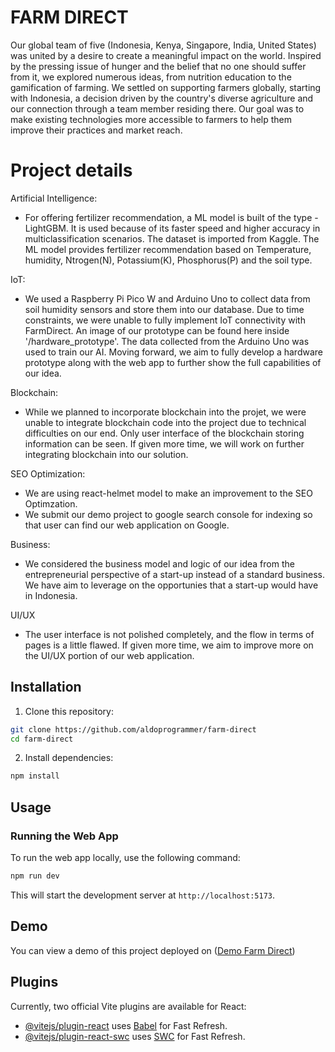 # FARM DIRECT
Our global team of five (Indonesia, Kenya, Singapore, India, United States) was united by a desire to create a meaningful impact on the world. Inspired by the pressing issue of hunger and the belief that no one should suffer from it, we explored numerous ideas, from nutrition education to the gamification of farming. We settled on supporting farmers globally, starting with Indonesia, a decision driven by the country's diverse agriculture and our connection through a team member residing there. Our goal was to make existing technologies more accessible to farmers to help them improve their practices and market reach.

# Project details
Artificial Intelligence:
- For offering fertilizer recommendation, a ML model is built of the type - LightGBM. It is used because of its faster speed and higher accuracy in multiclassification scenarios. The dataset is imported from Kaggle. The ML model provides fertilizer recommendation based on Temperature, humidity, Ntrogen(N), Potassium(K), Phosphorus(P) and the soil type. 

IoT: 
- We used a Raspberry Pi Pico W and Arduino Uno to collect data from soil humidity sensors and store them into our database. Due to time constraints, we were unable to fully implement IoT connectivity with FarmDirect. An image of our prototype can be found here inside '/hardware_prototype'. The data collected from the Arduino Uno was used to train our AI. Moving forward, we aim to fully develop a hardware prototype along with the web app to further show the full capabilities of our idea.

Blockchain:
- While we planned to incorporate blockchain into the projet, we were unable to integrate blockchain code into the project due to technical difficulties on our end. Only user interface of the blockchain storing information can be seen.  If given more time, we will work on further integrating blockchain into our solution.

SEO Optimization:
- We are using react-helmet model to make an improvement to the SEO Optimzation. 
- We submit our demo project to google search console for indexing so that user can find our web application on Google.

Business:
- We considered the business model and logic of our idea from the entrepreneurial perspective of a start-up instead of a standard business. We have aim to leverage on the opportunies that a start-up would have in Indonesia.

UI/UX
- The user interface is not polished completely, and the flow in terms of pages is a little flawed. If given more time, we aim to improve more on the UI/UX portion of our web application. 

## Installation

1. Clone this repository:

```bash
git clone https://github.com/aldoprogrammer/farm-direct
cd farm-direct
```

2. Install dependencies:

```bash
npm install
```

## Usage

### Running the Web App

To run the web app locally, use the following command:

```bash
npm run dev
```

This will start the development server at `http://localhost:5173`.

## Demo

You can view a demo of this project deployed on ([Demo Farm Direct](https://farm-direct.onrender.com/))

## Plugins

Currently, two official Vite plugins are available for React:

- [@vitejs/plugin-react](https://github.com/vitejs/vite-plugin-react/blob/main/packages/plugin-react/README.md) uses [Babel](https://babeljs.io/) for Fast Refresh.
- [@vitejs/plugin-react-swc](https://github.com/vitejs/vite-plugin-react-swc) uses [SWC](https://swc.rs/) for Fast Refresh.
